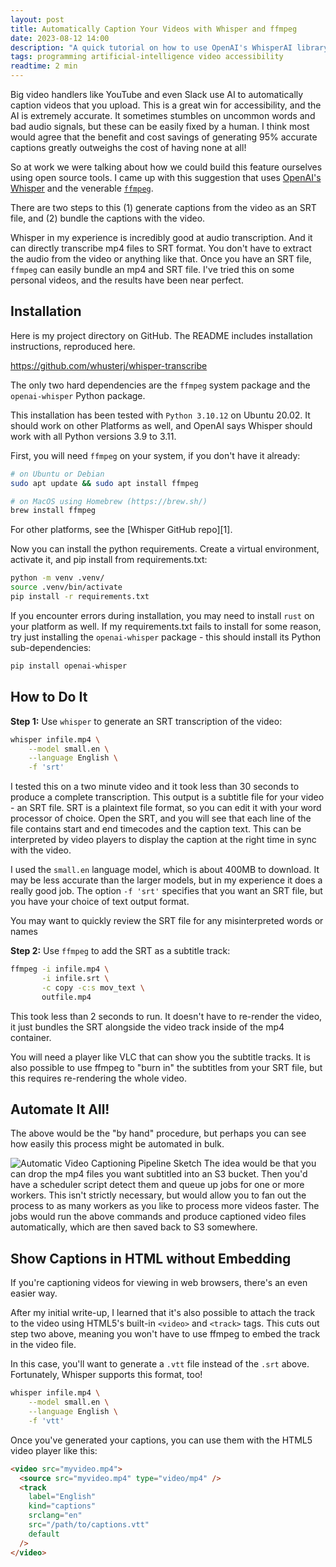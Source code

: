 ```yaml
---
layout: post
title: Automatically Caption Your Videos with Whisper and ffmpeg
date: 2023-08-12 14:00
description: "A quick tutorial on how to use OpenAI's WhisperAI library to automatically generate high-quality closed captions for your videos and attach them to your videos using ffmpeg. This process is entirely offline, meaning it's efficient and safe from prying eyes!"
tags: programming artificial-intelligence video accessibility
readtime: 2 min
---
```


Big video handlers like YouTube and even Slack use AI to automatically caption videos that you upload. This is a great win for accessibility, and the AI is extremely accurate. It sometimes stumbles on uncommon words and bad audio signals, but these can be easily fixed by a human. I think most would agree that the benefit and cost savings of generating 95% accurate captions greatly outweighs the cost of having none at all!

So at work we were talking about how we could build this feature ourselves using open source tools. I came up with this suggestion that uses [OpenAI's Whisper](https://github.com/openai/whisper) and the venerable [`ffmpeg`](https://www.ffmpeg.org/).

There are two steps to this (1) generate captions from the video as an SRT file, and (2) bundle the captions with the video.

Whisper in my experience is incredibly good at audio transcription. And it can directly transcribe mp4 files to SRT format. You don't have to extract the audio from the video or anything like that. Once you have an SRT file, `ffmpeg` can easily bundle an mp4 and SRT file. I've tried this on some personal videos, and the results have been near perfect.

## Installation

Here is my project directory on GitHub. The README includes installation instructions, reproduced here.

https://github.com/whusterj/whisper-transcribe

The only two hard dependencies are the `ffmpeg` system package and the `openai-whisper` Python package.

This installation has been tested with `Python 3.10.12` on Ubuntu 20.02. It should work on other Platforms as well, and OpenAI says Whisper should work with all Python versions 3.9 to 3.11.

First, you will need `ffmpeg` on your system, if you don't have it already:

```bash
# on Ubuntu or Debian
sudo apt update && sudo apt install ffmpeg

# on MacOS using Homebrew (https://brew.sh/)
brew install ffmpeg
```

For other platforms, see the [Whisper GitHub repo][1].

Now you can install the python requirements. Create a virtual environment, activate it, and pip install from requirements.txt:

```bash
python -m venv .venv/
source .venv/bin/activate
pip install -r requirements.txt
```

If you encounter errors during installation, you may need to install `rust` on your platform as well. If my requirements.txt fails to install for some reason, try just installing the `openai-whisper` package - this should install its Python sub-dependencies:

```bash
pip install openai-whisper
```

## How to Do It

**Step 1:** Use `whisper` to generate an SRT transcription of the video:

```bash
whisper infile.mp4 \
    --model small.en \
    --language English \
    -f 'srt'
```

I tested this on a two minute video and it took less than 30 seconds to produce a complete transcription. This output is a subtitle file for your video - an SRT file. SRT is a plaintext file format, so you can edit it with your word processor of choice. Open the SRT, and you will see that each line of the file contains start and end timecodes and the caption text. This can be interpreted by video players to display the caption at the right time in sync with the video.

I used the `small.en` language model, which is about 400MB to download. It may be less accurate than the larger models, but in my experience it does a really good job. The option `-f 'srt'` specifies that you want an SRT file, but you have your choice of text output format.

You may want to quickly review the SRT file for any misinterpreted words or names

**Step 2:** Use `ffmpeg` to add the SRT as a subtitle track:

```bash
ffmpeg -i infile.mp4 \
       -i infile.srt \
       -c copy -c:s mov_text \
       outfile.mp4
```

This took less than 2 seconds to run. It doesn't have to re-render the video, it just bundles the SRT alongside the video track inside of the mp4 container.

You will need a player like VLC that can show you the subtitle tracks. It is also possible to use ffmpeg to "burn in" the subtitles from your SRT file, but this requires re-rendering the whole video.

## Automate It All!

The above would be the "by hand" procedure, but perhaps you can see how easily this process might be automated in bulk.

![Automatic Video Captioning Pipeline Sketch](https://images.williamhuster.com/posts/2023-08-12-closed-captioning-data-pipeline-sketch.jpg)
The idea would be that you can drop the mp4 files you want subtitled into an S3 bucket. Then you'd have a scheduler script detect them and queue up jobs for one or more workers. This isn't strictly necessary, but would allow you to fan out the process to as many workers as you like to process more videos faster. The jobs would run the above commands and produce captioned video files automatically, which are then saved back to S3 somewhere.

## Show Captions in HTML without Embedding

If you're captioning videos for viewing in web browsers, there's an even easier way.

After my initial write-up, I learned that it's also possible to attach the track to the video using HTML5's built-in `<video>` and `<track>` tags. This cuts out step two above, meaning you won't have to use ffmpeg to embed the track in the video file.

In this case, you'll want to generate a `.vtt` file instead of the `.srt` above. Fortunately, Whisper supports this format, too!

```bash
whisper infile.mp4 \
    --model small.en \
    --language English \
    -f 'vtt'
```

Once you've generated your captions, you can use them with the HTML5 video player like this:

```html
<video src="myvideo.mp4">
  <source src="myvideo.mp4" type="video/mp4" />
  <track
    label="English"
    kind="captions"
    srclang="en"
    src="/path/to/captions.vtt"
    default
  />
</video>
```
